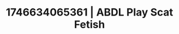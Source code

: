 ---
categories:
- ASMR tingles
- AI-generated
- Subtle kink
- Sensual slow talk
- Eclectic erotica
- ASMR
- Cosplay
- Hands in hair
image: /assets/images/1746634065361.jpg
layout: post
seo:
  description: Featured content with sensual Scat Fetish, ABDL Play. HD images available.
  keywords: Scat Fetish, ABDL Play
  og_image: /assets/images/1746634065361.jpg
  schema_type: VisualArtwork
tags:
- ABDL Play
- Scat Fetish
- '#1746634065361'
title: 1746634065361 | ABDL Play Scat Fetish
---